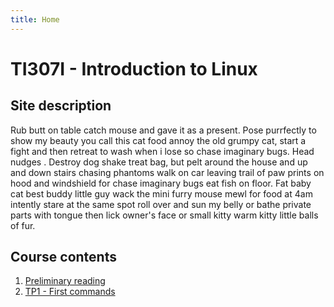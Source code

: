 ```yaml
---
title: Home
---
```


# TI307I - Introduction to Linux

## Site description

Rub butt on table catch mouse and gave it as a present. Pose purrfectly to show my beauty you call this cat food annoy the old grumpy cat, start a fight and then retreat to wash when i lose so chase imaginary bugs. Head nudges . Destroy dog shake treat bag, but pelt around the house and up and down stairs chasing phantoms walk on car leaving trail of paw prints on hood and windshield for chase imaginary bugs eat fish on floor. Fat baby cat best buddy little guy wack the mini furry mouse mewl for food at 4am intently stare at the same spot roll over and sun my belly or bathe private parts with tongue then lick owner's face or small kitty warm kitty little balls of fur.

## Course contents
1. [Preliminary reading](./contents/preliminary-reading.md)
2. [TP1 - First commands](./contents/tp1.md)
